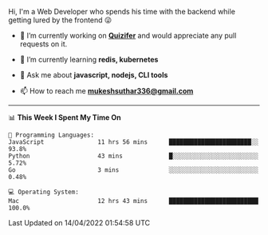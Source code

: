 Hi, I'm a Web Developer who spends his time with the backend while getting lured by the frontend 😜

- 🔭 I’m currently working on **[Quizifer](https://github.com/SutharMukesh/Quizifer/)** and would appreciate any pull requests on it.

- 🌱 I’m currently learning **redis, kubernetes**

- 💬 Ask me about **javascript, nodejs, CLI tools**

- 📫 How to reach me **mukeshsuthar336@gmail.com**

---
<!--START_SECTION:waka-->
📊 **This Week I Spent My Time On** 

```text
💬 Programming Languages: 
JavaScript               11 hrs 56 mins      ███████████████████████░░   93.8% 
Python                   43 mins             █░░░░░░░░░░░░░░░░░░░░░░░░   5.72% 
Go                       3 mins              ░░░░░░░░░░░░░░░░░░░░░░░░░   0.48%

💻 Operating System: 
Mac                      12 hrs 43 mins      █████████████████████████   100.0%

```


 Last Updated on 14/04/2022 01:54:58 UTC
<!--END_SECTION:waka-->
